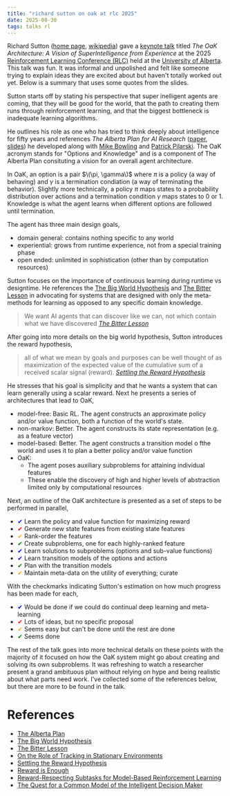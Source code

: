 ```yaml
---
title: "richard sutton on oak at rlc 2025"
date: 2025-08-30
tags: talks rl
---
```


Richard Sutton ([home page](http://incompleteideas.net/), [wikipedia](https://en.wikipedia.org/wiki/Richard_S._Sutton))
gave a [keynote talk](https://www.youtube.com/watch?v=dEweRR7tQqg) 
titled *The OaK Architecture: A Vision of SuperIntelligence from Experience*
at the 2025 [Reinforcement Learning Conference (RLC)](https://rl-conference.cc/index.html)
held at the [University of Alberta](https://www.ualberta.ca/en/science/about-us/facilities/index.html).
This talk was fun. 
It was informal and unpolished and felt like someone trying to explain ideas they are excited about but haven't totally worked out yet. Below is a summary that uses some quotes from the slides.

Sutton starts off by stating his perspective that super inelligent agents are coming, 
that they will be good for the world, 
that the path to creating them runs through reinforcement learning,
and that the biggest bottleneck is inadequate learning algorithms.

He outlines his role as one who has tried to think deeply about intelligence for fifty years
and references *The Alberta Plan for AI Research* 
([paper](https://arxiv.org/abs/2208.11173), [slides](http://www.incompleteideas.net/Talks/AlbertaPlan.pdf))
he developed along with 
[Mike Bowling](https://webdocs.cs.ualberta.ca/~bowling/) and 
[Patrick Pilarski](https://sites.ualberta.ca/~pilarski/).
The OaK acronym stands for "Options and Knowledge" and is a component of The Alberta Plan 
consituting a vision for an overall agent architecture.

In OaK, an option is a pair $\(\pi, \gamma\)$ where $\pi$ is a policy (a way of behaving)
and $\gamma$ is a termination condiation (a way of terminating the behavior).
Slightly more technically, a policy $\pi$ maps states to a probability distribution over actions
and a termination condition $\gamma$ maps states to 0 or 1.
Knowledge is what the agent learns when different options are followed until termination.

The agent has three main design goals,

* domain general: contains nothing specific to any world
* experiential: grows from runtime experience, not from a special training phase
* open ended: unlimited in sophistication (other than by computation resources)

Sutton focuses on the importance of continuous learning during runtime vs designtime.
He references the 
[The Big World Hypothesis](https://openreview.net/forum?id=Sv7DazuCn8) and 
[The Bitter Lesson](http://www.incompleteideas.net/IncIdeas/BitterLesson.html)
in advocating for systems that are designed with only the meta-methods for learning
as opposed to any specific domain knowledge.

> We want AI agents that can discover like we can, not which contain what we have discovered
> <cite>[The Bitter Lesson](http://www.incompleteideas.net/IncIdeas/BitterLesson.html)</cite>

After going into more details on the big world hypothesis, Sutton introduces the reward hypothesis,

> all of what we mean by goals and purposes can be well thought of as maximization of the expected value of the cumulative sum of a received scalar signal (reward).
> <cite>[Settling the Reward Hypothesis](https://arxiv.org/abs/2212.10420)</cite>

He stresses that his goal is simplicity and that he wants a system that can learn generally using a scalar reward.
Next he presents a series of architectures that lead to OaK,

* model-free: Basic RL. The agent constructs an approximate policy and/or value function, both a function of the world's state.
* non-markov: Better. The agent constructs its state representation (e.g. as a feature vector)
* model-based: Better. The agent constructs a transition model o fthe world and uses it to plan a better policy and/or value function
* OaK:
  * The agent poses auxiliary subproblems for attaining individual features
  * These enable the discovery of high and higher levels of abstraction limited only by computational resources


Next, an outline of the OaK architecture is presented as a set of steps to be performed in parallel,

* <span style="color: blue;">✔</span> Learn the policy and value function for maximizing reward
* <span style="color: red;">✔</span> Generate new state features from existing state features
* <span style="color: orange;">✔</span> Rank-order the features
* <span style="color: green;">✔</span> Create subproblems, one for each highly-ranked feature
* <span style="color: blue;">✔</span> Learn solutions to subproblems (options and sub-value functions)
* <span style="color: blue;">✔</span> Learn transition models of the options and actions
* <span style="color: green;">✔</span> Plan with the transition models
* <span style="color: orange;">✔</span> Maintain meta-data on the utility of everything; curate


With the checkmarks indicating Sutton's estimation on how much progress has been made for each,

* <span style="color: blue;">✔</span> Would be done if we could do continual deep learning and meta-learning
* <span style="color: red;">✔</span> Lots of ideas, but no specific proposal
* <span style="color: orange;">✔</span> Seems easy but can't be done until the rest are done
* <span style="color: green;">✔</span> Seems done

The rest of the talk goes into more technical details on these points with the majority of it focused on how the OaK system might go about creating and solving its own subproblems. It was refreshing to watch a researcher present a grand ambituous plan without relying on hype and being realistic about what parts need work. I've collected some of the references below, but there are more to be found in the talk. 


# References

* [The Alberta Plan](https://arxiv.org/abs/2208.11173)
* [The Big World Hypothesis](https://openreview.net/forum?id=Sv7DazuCn8)
* [The Bitter Lesson](http://www.incompleteideas.net/IncIdeas/BitterLesson.html)
* [On the Role of Tracking in Stationary Environments](https://citeseerx.ist.psu.edu/document?repid=rep1&type=pdf&doi=93be31bc7a0c5cb93cd000a9cfe574cd5f057972)
* [Settling the Reward Hypothesis](https://arxiv.org/abs/2212.10420)
* [Reward is Enough](https://www.sciencedirect.com/science/article/pii/S0004370221000862)
* [Reward-Respecting Subtasks for Model-Based Reinforcement Learning](https://arxiv.org/abs/2202.03466)
* [The Quest for a Common Model of the Intelligent Decision Maker](https://arxiv.org/abs/2202.13252)